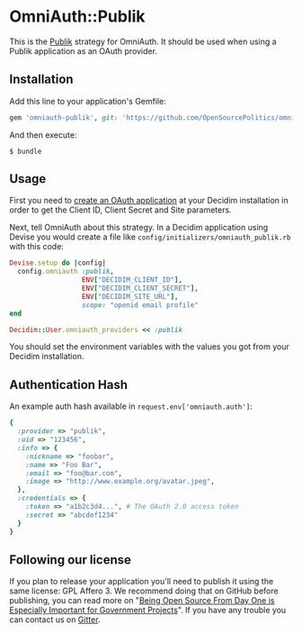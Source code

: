 # OmniAuth::Publik

This is the [Publik](https://www.publik.love/) strategy for OmniAuth. It should be used when using a Publik application as an OAuth provider.

## Installation

Add this line to your application's Gemfile:

```ruby
gem 'omniauth-publik', git: 'https://github.com/OpenSourcePolitics/omniauth-publik'
```

And then execute:

    $ bundle

## Usage

First you need to [create an OAuth application](https://github.com/OpenSourcePolitics/decidim/blob/master/docs/customization/oauth.md) at your Decidim installation in order to get the Client ID, Client Secret and Site parameters.

Next, tell OmniAuth about this strategy. In a Decidim application using Devise you would create a file like `config/initializers/omniauth_publik.rb` with this code:

```ruby
Devise.setup do |config|
  config.omniauth :publik,
                  ENV["DECIDIM_CLIENT_ID"],
                  ENV["DECIDIM_CLIENT_SECRET"],
                  ENV["DECIDIM_SITE_URL"],
                  scope: "openid email profile"
end

Decidim::User.omniauth_providers << :publik
```

You should set the environment variables with the values you got from your Decidim installation.

## Authentication Hash

An example auth hash available in `request.env['omniauth.auth']`:

```ruby
{
  :provider => "publik",
  :uid => "123456",
  :info => {
    :nickname => "foobar",
    :name => "Foo Bar",
    :email => "foo@bar.com",
    :image => "http://www.example.org/avatar.jpeg",
  },
  :credentials => {
    :token => "a1b2c3d4...", # The OAuth 2.0 access token
    :secret => "abcdef1234"
  }
}
```

## Following our license

If you plan to release your application you'll need to publish it using the same license: GPL Affero 3. We recommend doing that on GitHub before publishing, you can read more on "[Being Open Source From Day One is Especially Important for Government Projects](http://producingoss.com/en/governments-and-open-source.html#starting-open-for-govs)". If you have any trouble you can contact us on [Gitter](https://gitter.im/OpenSourcePolitics/publik).
